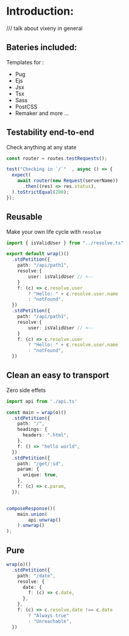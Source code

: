 # Introduction: 

/// talk about vixeny in general

## Bateries included:
Templates for :
- Pug
- Ejs
- Jsx
- Tsx
- Sass
- PostCSS
- Remaker
 and more ...

## Testability end-to-end 

Check anything at any state

```ts
const router = routes.testRequests();

test("Checking in `/`"  , async () => {
  expect(
    await router(new Request(serverName))
      .then((res) => res.status),
  ).toStrictEqual(200);
});

```
## Reusable

Make your own life cycle with `resolve`

```ts
import { isValidUser } from "../resolve.ts"

export default wrap()()
  .stdPetition({
    path: "/api/path1",
    resolve:{
        user: isValidUser // <--
    }
    f: (c) => c.resolve.user 
        ? "Hello: " + c.resolve.user.name
        : "notFound",
  })
  .stdPetition({
    path: "/api/path1",
    resolve:{
        user: isValidUser // <--
    }
    f: (c) => c.resolve.user 
        ? "Hello: " + c.resolve.user.name
        : "notFound",
  })

```

## Clean an easy to transport

Zero side effets

```ts
import api from './api.ts'

const main = wrap(o)()
  .stdPetition({
    path: "/",
    headings: {
      headers: ".html",
    },
    f: () => "hello world",
  })
  .stdPetition({
    path: "/get/:id",
    param: {
      unique: true,
    },
    f: (c) => c.param,
  });


composeResponse()(
    main.union(
        api.unwrap()
    ).unwrap()
);
```

## Pure

```ts
wrap(o)()
  .stdPetition({
    path: "/date",
    resolve: {
      date: {
        f: (c) => c.date,
      },
    },
    f: (c) => c.resolve.date !== c.date 
        ? "Always true" 
        : "Unreachable",
  })
```